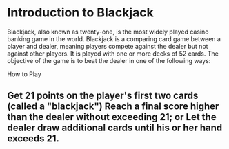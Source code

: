# Introduction to Blackjack
  
Blackjack, also known as twenty-one, is the most widely played casino banking game in the world. Blackjack is a comparing card game between a player and dealer, meaning players compete against the dealer but not against other players. It is played with one or more decks of 52 cards. The objective of the game is to beat the dealer in one of the following ways:

How to Play <h2>
  
Get 21 points on the player's first two cards (called a "blackjack")
Reach a final score higher than the dealer without exceeding 21; or
Let the dealer draw additional cards until his or her hand exceeds 21.
